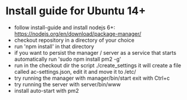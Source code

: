 # Install guide for Ubuntu 14+
- follow install-guide and install nodejs 6+: https://nodejs.org/en/download/package-manager/
- checkout repository in a directory of your choice
- run 'npm install' in that directory
- if you want to persist the manager / server as a service that starts automatically run 'sudo npm install pm2 -g'
- run in the checkout dir the script ./create_settings it will create a file called ac-settings.json, edit it and move it to /etc/
- try running the manager with manager/bin/start exit with Ctrl+c
- try running the server with server/bin/www
- install auto-start with pm2

